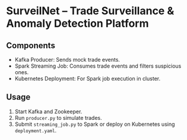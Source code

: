 # SurveilNet – Trade Surveillance & Anomaly Detection Platform

## Components
- Kafka Producer: Sends mock trade events.
- Spark Streaming Job: Consumes trade events and filters suspicious ones.
- Kubernetes Deployment: For Spark job execution in cluster.

## Usage
1. Start Kafka and Zookeeper.
2. Run `producer.py` to simulate trades.
3. Submit `streaming_job.py` to Spark or deploy on Kubernetes using `deployment.yaml`.
